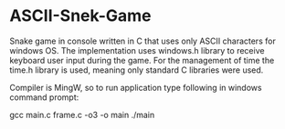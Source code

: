 # ASCII-Snek-Game
Snake game in console written in C that uses only ASCII characters for windows OS.
The implementation uses windows.h library to receive keyboard user input during the game.
For the management of time the time.h library is used, meaning only standard C libraries were used.

Compiler is MingW, so to run application type following in windows command prompt:

gcc main.c frame.c -o3 -o main
./main
